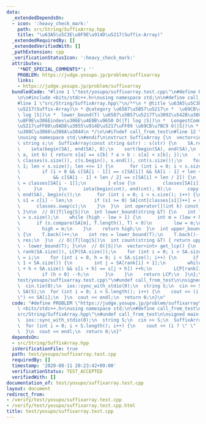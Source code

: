 ```yaml
---
data:
  _extendedDependsOn:
  - icon: ':heavy_check_mark:'
    path: src/String/SuffixArray.hpp
    title: "\u63A5\u5C3E\u8F9E\u914D\u5217(Suffix-Array)"
  _extendedRequiredBy: []
  _extendedVerifiedWith: []
  _pathExtension: cpp
  _verificationStatusIcon: ':heavy_check_mark:'
  attributes:
    '*NOT_SPECIAL_COMMENTS*': ''
    PROBLEM: https://judge.yosupo.jp/problem/suffixarray
    links:
    - https://judge.yosupo.jp/problem/suffixarray
  bundledCode: "#line 1 \"test/yosupo/suffixarray.test.cpp\"\n#define PROBLEM \"https://judge.yosupo.jp/problem/suffixarray\"\
    \n\n#include <bits/stdc++.h>\nusing namespace std;\n\n#define call_from_test\n\
    #line 1 \"src/String/SuffixArray.hpp\"\n/**\n * @title \u63A5\u5C3E\u8F9E\u914D\
    \u5217(Suffix-Array)\n * @category \u6587\u5B57\u5217\n *  \u69CB\u7BC9 O(|S|\
    \ log |S|)\n *  lower_bound(T) \u6587\u5B57\u5217T\u3092\u542B\u3080\u63A5\u5C3E\
    \u8F9E\u306Eindex\u306E\u4E0B\u9650 O(|T| log |S|)\n *  LongestCommonPrefix\u914D\
    \u5217\uFF08\u9AD8\u3055\u914D\u5217\uFF09 \u69CB\u7BC9 O(|S|)\n *  '$'\u306F\u5165\
    \u308C\u3066\u306A\u3044\n */\n\n#ifndef call_from_test\n#line 12 \"src/String/SuffixArray.hpp\"\
    \nusing namespace std;\n#endif\n\nstruct SuffixArray {\n  vector<int> SA;\n  const\
    \ string s;\n  SuffixArray(const string &str) : s(str) {\n    SA.resize(s.size());\n\
    \    iota(begin(SA), end(SA), 0);\n    sort(begin(SA), end(SA),\n         [&](int\
    \ a, int b) { return s[a] == s[b] ? a > b : s[a] < s[b]; });\n    vector<int>\
    \ classes(s.size()), c(s.begin(), s.end()), cnt(s.size());\n    for (int len =\
    \ 1; len < s.size(); len <<= 1) {\n      for (int i = 0; i < s.size(); i++) {\n\
    \        if (i > 0 && c[SA[i - 1]] == c[SA[i]] && SA[i - 1] + len < s.size()\n\
    \            && c[SA[i - 1] + len / 2] == c[SA[i] + len / 2]) {\n          classes[SA[i]]\
    \ = classes[SA[i - 1]];\n        } else {\n          classes[SA[i]] = i;\n   \
    \     }\n      }\n      iota(begin(cnt), end(cnt), 0);\n      copy(begin(SA),\
    \ end(SA), begin(c));\n      for (int i = 0; i < s.size(); i++) {\n        int\
    \ s1 = c[i] - len;\n        if (s1 >= 0) SA[cnt[classes[s1]]++] = s1;\n      }\n\
    \      classes.swap(c);\n    }\n  }\n  int operator[](int k) const { return (SA[k]);\
    \ }\n\n  // O(|T|log|S|)\n  int lower_bound(string &T) {\n    int low = -1, high\
    \ = s.size();\n    while (high - low > 1) {\n      int m = (low + high) >> 1;\n\
    \      if (s.compare(SA[m], T.length(), T) < 0)\n        low = m;\n      else\n\
    \        high = m;\n    }\n    return high;\n  }\n  int upper_bound(string &T)\
    \ {\n    T.back()++;\n    int res = lower_bound(T);\n    T.back()--;\n    return\
    \ res;\n  }\n  // O(|T|log|S|)\n  int count(string &T) { return upper_bound(T)\
    \ - lower_bound(T); }\n\n  // O(|S|)\n  vector<int> get_lcp() {\n    vector<int>\
    \ rank(SA.size()), LCP(SA.size());\n    for (int i = 0; i < SA.size(); i++) rank[SA[i]]\
    \ = i;\n    for (int i = 0, h = 0; i < SA.size(); i++) {\n      if (rank[i] +\
    \ 1 < SA.size()) {\n        int j = SA[rank[i] + 1];\n        while (max(i, j)\
    \ + h < SA.size() && s[i + h] == s[j + h]) ++h;\n        LCP[rank[i] + 1] = h;\n\
    \        if (h > 0) --h;\n      }\n    }\n    return LCP;\n  }\n};\n#line 8 \"\
    test/yosupo/suffixarray.test.cpp\"\n#undef call_from_test\n\nsigned main() {\n\
    \  cin.tie(0);\n  ios::sync_with_stdio(0);\n  string S;\n  cin >> S;\n  SuffixArray\
    \ SA(S);\n  for (int i = 0; i < S.length(); i++) {\n    cout << (i ? \" \" : \"\
    \") << SA[i];\n  }\n  cout << endl;\n  return 0;\n}\n"
  code: "#define PROBLEM \"https://judge.yosupo.jp/problem/suffixarray\"\n\n#include\
    \ <bits/stdc++.h>\nusing namespace std;\n\n#define call_from_test\n#include \"\
    src/String/SuffixArray.hpp\"\n#undef call_from_test\n\nsigned main() {\n  cin.tie(0);\n\
    \  ios::sync_with_stdio(0);\n  string S;\n  cin >> S;\n  SuffixArray SA(S);\n\
    \  for (int i = 0; i < S.length(); i++) {\n    cout << (i ? \" \" : \"\") << SA[i];\n\
    \  }\n  cout << endl;\n  return 0;\n}"
  dependsOn:
  - src/String/SuffixArray.hpp
  isVerificationFile: true
  path: test/yosupo/suffixarray.test.cpp
  requiredBy: []
  timestamp: '2020-08-11 20:23:42+09:00'
  verificationStatus: TEST_ACCEPTED
  verifiedWith: []
documentation_of: test/yosupo/suffixarray.test.cpp
layout: document
redirect_from:
- /verify/test/yosupo/suffixarray.test.cpp
- /verify/test/yosupo/suffixarray.test.cpp.html
title: test/yosupo/suffixarray.test.cpp
---
```

